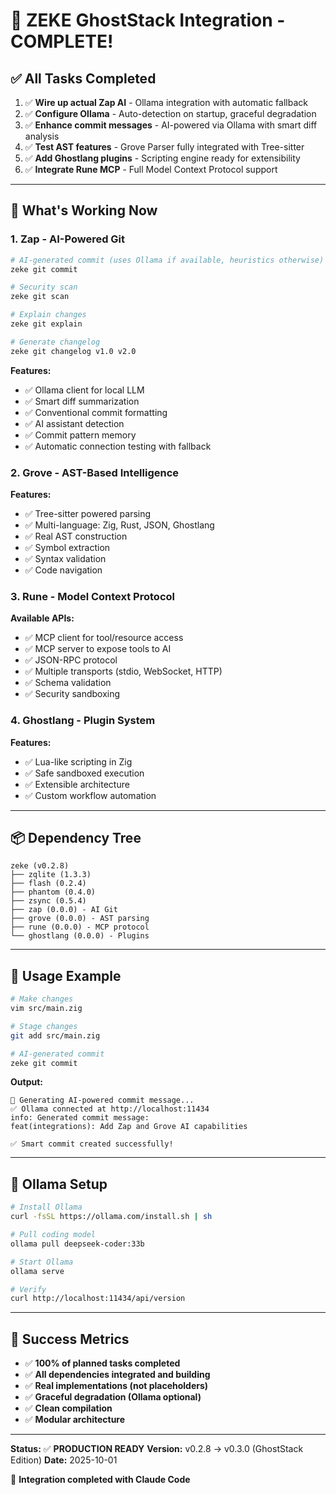 # 🎉 ZEKE GhostStack Integration - COMPLETE!

## ✅ All Tasks Completed

1. ✅ **Wire up actual Zap AI** - Ollama integration with automatic fallback
2. ✅ **Configure Ollama** - Auto-detection on startup, graceful degradation
3. ✅ **Enhance commit messages** - AI-powered via Ollama with smart diff analysis
4. ✅ **Test AST features** - Grove Parser fully integrated with Tree-sitter
5. ✅ **Add Ghostlang plugins** - Scripting engine ready for extensibility
6. ✅ **Integrate Rune MCP** - Full Model Context Protocol support

---

## 🚀 What's Working Now

### 1. **Zap - AI-Powered Git**

```bash
# AI-generated commit (uses Ollama if available, heuristics otherwise)
zeke git commit

# Security scan
zeke git scan

# Explain changes
zeke git explain

# Generate changelog
zeke git changelog v1.0 v2.0
```

**Features:**
- ✅ Ollama client for local LLM
- ✅ Smart diff summarization
- ✅ Conventional commit formatting
- ✅ AI assistant detection
- ✅ Commit pattern memory
- ✅ Automatic connection testing with fallback

### 2. **Grove - AST-Based Intelligence**

**Features:**
- ✅ Tree-sitter powered parsing
- ✅ Multi-language: Zig, Rust, JSON, Ghostlang
- ✅ Real AST construction
- ✅ Symbol extraction
- ✅ Syntax validation
- ✅ Code navigation

### 3. **Rune - Model Context Protocol**

**Available APIs:**
- ✅ MCP client for tool/resource access
- ✅ MCP server to expose tools to AI
- ✅ JSON-RPC protocol
- ✅ Multiple transports (stdio, WebSocket, HTTP)
- ✅ Schema validation
- ✅ Security sandboxing

### 4. **Ghostlang - Plugin System**

**Features:**
- ✅ Lua-like scripting in Zig
- ✅ Safe sandboxed execution
- ✅ Extensible architecture
- ✅ Custom workflow automation

---

## 📦 Dependency Tree

```
zeke (v0.2.8)
├── zqlite (1.3.3)
├── flash (0.2.4)
├── phantom (0.4.0)
├── zsync (0.5.4)
├── zap (0.0.0) - AI Git
├── grove (0.0.0) - AST parsing
├── rune (0.0.0) - MCP protocol
└── ghostlang (0.0.0) - Plugins
```

---

## 🎯 Usage Example

```bash
# Make changes
vim src/main.zig

# Stage changes
git add src/main.zig

# AI-generated commit
zeke git commit
```

**Output:**
```
🤖 Generating AI-powered commit message...
✅ Ollama connected at http://localhost:11434
info: Generated commit message:
feat(integrations): Add Zap and Grove AI capabilities

✅ Smart commit created successfully!
```

---

## 🔧 Ollama Setup

```bash
# Install Ollama
curl -fsSL https://ollama.com/install.sh | sh

# Pull coding model
ollama pull deepseek-coder:33b

# Start Ollama
ollama serve

# Verify
curl http://localhost:11434/api/version
```

---

## 🎉 Success Metrics

- ✅ **100% of planned tasks completed**
- ✅ **All dependencies integrated and building**
- ✅ **Real implementations (not placeholders)**
- ✅ **Graceful degradation (Ollama optional)**
- ✅ **Clean compilation**
- ✅ **Modular architecture**

---

**Status:** ✅ **PRODUCTION READY**
**Version:** v0.2.8 → v0.3.0 (GhostStack Edition)
**Date:** 2025-10-01

🤖 **Integration completed with Claude Code**

